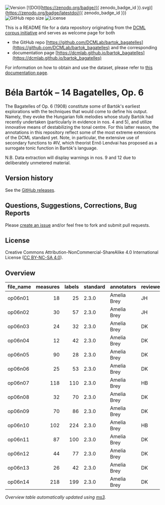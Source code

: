 ![Version](https://img.shields.io/github/v/release/DCMLab/bartok_bagatelles?display_name=tag)
[![DOI](https://zenodo.org/badge/{{ zenodo_badge_id }}.svg)](https://zenodo.org/badge/latestdoi/{{ zenodo_badge_id }})
![GitHub repo size](https://img.shields.io/github/repo-size/DCMLab/bartok_bagatelles)
![License](https://img.shields.io/badge/license-CC%20BY--NC--SA%204.0-9cf)


This is a README file for a data repository originating from the [DCML corpus initiative](https://github.com/DCMLab/dcml_corpora)
and serves as welcome page for both 

* the GitHub repo [https://github.com/DCMLab/bartok_bagatelles](https://github.com/DCMLab/bartok_bagatelles) and the corresponding
* documentation page [https://dcmlab.github.io/bartok_bagatelles](https://dcmlab.github.io/bartok_bagatelles)

For information on how to obtain and use the dataset, please refer to [this documentation page](https://dcmlab.github.io/bartok_bagatelles/introduction).

# Béla Bartók – 14 Bagatelles, Op. 6

The Bagatelles of Op. 6 (1908) constitute some of Bartók's earliest explorations with the techniques that would come to define his output. Namely, they evoke the Hungarian folk melodies whose study Bartók had recently undertaken (particularly in evidence in nos. 4 and 5), and utilize innovative means of destabilizing the tonal centre. For this latter reason, the annotations in this repository reflect some of the most extreme extensions of the DCML standard yet. Note, in particular, the extensive use of secondary functions to #IV, which theorist Ernő Lendvai has proposed as a surrogate tonic function in Bartók's language. 

N.B. Data extraction will display warnings in nos. 9 and 12 due to deliberately unmetered material.

## Version history

See the [GitHub releases](https://github.com/DCMLab/bartok_bagatelles/releases).

## Questions, Suggestions, Corrections, Bug Reports

Please [create an issue](https://github.com/DCMLab/bartok_bagatelles/issues) and/or feel free to fork and submit pull requests.

## License

Creative Commons Attribution-NonCommercial-ShareAlike 4.0 International License ([CC BY-NC-SA 4.0](https://creativecommons.org/licenses/by-nc-sa/4.0/)).

## Overview
|file_name|measures|labels|standard|annotators |reviewers|
|---------|-------:|-----:|--------|-----------|---------|
|op06n01  |      18|    25|2.3.0   |Amelia Brey|JH       |
|op06n02  |      30|    57|2.3.0   |Amelia Brey|JH       |
|op06n03  |      24|    32|2.3.0   |Amelia Brey|DK       |
|op06n04  |      12|    42|2.3.0   |Amelia Brey|DK       |
|op06n05  |      90|    28|2.3.0   |Amelia Brey|DK       |
|op06n06  |      25|    53|2.3.0   |Amelia Brey|DK       |
|op06n07  |     118|   110|2.3.0   |Amelia Brey|HB       |
|op06n08  |      32|    70|2.3.0   |Amelia Brey|DK       |
|op06n09  |      70|    86|2.3.0   |Amelia Brey|DK       |
|op06n10  |     102|   224|2.3.0   |Amelia Brey|HB       |
|op06n11  |      87|   100|2.3.0   |Amelia Brey|DK       |
|op06n12  |      44|    77|2.3.0   |Amelia Brey|DK       |
|op06n13  |      26|    42|2.3.0   |Amelia Brey|DK       |
|op06n14  |     218|   199|2.3.0   |Amelia Brey|DK       |


*Overview table automatically updated using [ms3](https://ms3.readthedocs.io/).*
